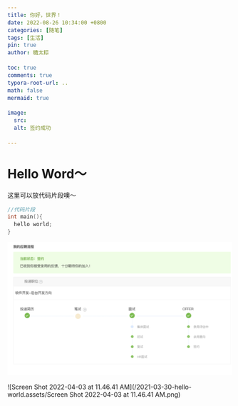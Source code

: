 ```yaml
---
title: 你好，世界！
date: 2022-08-26 10:34:00 +0800
categories: [随笔]
tags: [生活]
pin: true
author: 糖太粽

toc: true
comments: true
typora-root-url: ..
math: false
mermaid: true

image:
  src: 
  alt: 签约成功

---
```


# Hello Word～


这里可以放代码片段噢～
```c++
//代码片段
int main(){
  hello world;
}
```

![image-20220327184021601](/2021-03-30-hello-world.assets/image-20220327184021601.png)

![Screen Shot 2022-04-03 at 11.46.41 AM](/2021-03-30-hello-world.assets/Screen Shot 2022-04-03 at 11.46.41 AM.png)